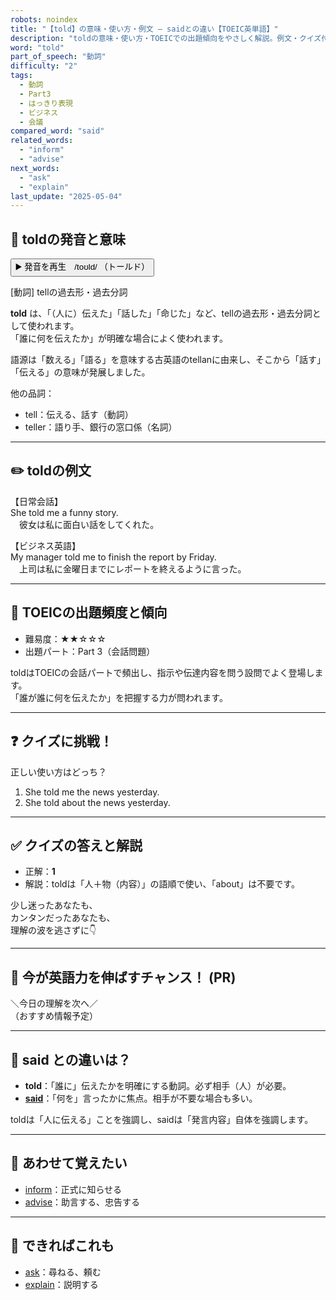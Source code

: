 ```yaml
---
robots: noindex
title: "【told】の意味・使い方・例文 ― saidとの違い【TOEIC英単語】"
description: "toldの意味・使い方・TOEICでの出題傾向をやさしく解説。例文・クイズ付きでsaidとの違いもわかりやすく学べます。"
word: "told"
part_of_speech: "動詞"
difficulty: "2"
tags:
  - 動詞
  - Part3
  - はっきり表現
  - ビジネス
  - 会議
compared_word: "said"
related_words:
  - "inform"
  - "advise"
next_words:
  - "ask"
  - "explain"
last_update: "2025-05-04"
---
```


## 🔰 toldの発音と意味

<button class="play-audio" onclick="playTTS('told')">
  <span class="play-audio-main">
    ▶️ 発音を再生　/toʊld/
  </span>
  <span class="play-audio-sub">
    （トールド）
  </span>
</button>

[動詞] tellの過去形・過去分詞

**told** は、「（人に）伝えた」「話した」「命じた」など、tellの過去形・過去分詞として使われます。  
「誰に何を伝えたか」が明確な場合によく使われます。

語源は「数える」「語る」を意味する古英語のtellanに由来し、そこから「話す」「伝える」の意味が発展しました。

他の品詞：  
- tell：伝える、話す（動詞）
- teller：語り手、銀行の窓口係（名詞）

---

## ✏️ toldの例文

【日常会話】  
She told me a funny story.  
　彼女は私に面白い話をしてくれた。

【ビジネス英語】  
My manager told me to finish the report by Friday.  
　上司は私に金曜日までにレポートを終えるように言った。

---

## 🎯 TOEICの出題頻度と傾向

- 難易度：★★☆☆☆
- 出題パート：Part 3（会話問題）

toldはTOEICの会話パートで頻出し、指示や伝達内容を問う設問でよく登場します。  
「誰が誰に何を伝えたか」を把握する力が問われます。

---

## ❓ クイズに挑戦！

正しい使い方はどっち？

1. She told me the news yesterday.  
2. She told about the news yesterday.

---

## ✅ クイズの答えと解説

- 正解：**1**
- 解説：toldは「人＋物（内容）」の語順で使い、「about」は不要です。

少し迷ったあなたも、  
カンタンだったあなたも、  
理解の波を逃さずに👇️

---

## 🚀 今が英語力を伸ばすチャンス！ (PR)

<div class="info-center">
＼今日の理解を次へ／<br>  
（おすすめ情報予定）
</div>

---

## 🤔  said との違いは？

- **told**：「誰に」伝えたかを明確にする動詞。必ず相手（人）が必要。
- **[said](/word/said)**：「何を」言ったかに焦点。相手が不要な場合も多い。

toldは「人に伝える」ことを強調し、saidは「発言内容」自体を強調します。

---

## 🧩 あわせて覚えたい

- [inform](/word/inform)：正式に知らせる
- [advise](/word/advise)：助言する、忠告する

---

## 📖 できればこれも

- [ask](/word/ask)：尋ねる、頼む
- [explain](/word/explain)：説明する

<!-- cvid: aid14_bid45 -->
